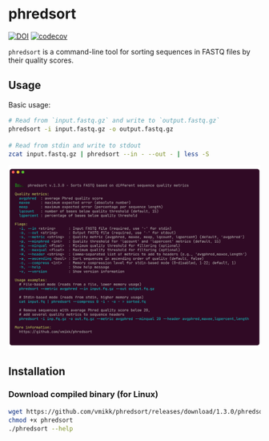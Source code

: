 # phredsort

[![DOI](https://zenodo.org/badge/883305374.svg)](https://doi.org/10.5281/zenodo.14395125)
[![codecov](https://codecov.io/gh/vmikk/phredsort/graph/badge.svg?token=RPMFI9XT67)](https://codecov.io/gh/vmikk/phredsort)

`phredsort` is a command-line tool for sorting sequences in FASTQ files by their quality scores.

## Usage

Basic usage:
```bash
# Read from `input.fastq.gz` and write to `output.fastq.gz`
phredsort -i input.fastq.gz -o output.fastq.gz

# Read from stdin and write to stdout
zcat input.fastq.gz | phredsort --in - --out - | less -S
```

![phredsort help message](assets/phredsort.webp)


## Installation

### Download compiled binary (for Linux)

```bash
wget https://github.com/vmikk/phredsort/releases/download/1.3.0/phredsort
chmod +x phredsort
./phredsort --help
```


